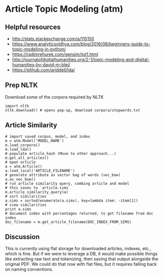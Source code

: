# Article Topic Modeling (atm)

## Helpful resources
  * http://stats.stackexchange.com/a/115150
  * https://www.analyticsvidhya.com/blog/2016/08/beginners-guide-to-topic-modeling-in-python/
  * https://radimrehurek.com/gensim/tut1.html
  * http://journalofdigitalhumanities.org/2-1/topic-modeling-and-digital-humanities-by-david-m-blei/
  * https://github.com/ariddell/lda/

## Prep NLTK

Download some of the corpora required by NLTK

```
import nltk
nltk.download() # opens pop-up, download corpora/stopwords.txt
```

## Article Similarity 
```
# import saved corpus, model, and index
m = atm.Model('MODEL_NAME')
m.load_corpora()
m.load_lda()
# populate article_hash (Move to other approach...)
m.get_all_articles()
# open article
a = atm.Article()
a.load_local('ARTICLE_FILENAME')
# generate attribute as vector bag of words (vec_bow)
a.as_vec_bow()
# run article similarity query, combing article and model
# this saves to `article.sims`
m.article_similarity_query(a)
# sort similarities
a.sims = sorted(enumerate(a.sims), key=lambda item: -item[1])
# view similarities
print a.sims
# document index with percentages returned, to get filename from doc index
doc_filename = m.get_article_filename(DOC_INDEX_FROM_SIMS)
```

## Discussion

This is currently using flat storage for downloaded articles, indexes, etc., which is fine.  But if we were to leverage a DB, it would make possible things like extracting raw text and tokenizing, then saving that output alongside the original PDF.  We could do that now with flat files, but it requires falling back on naming conventions.
